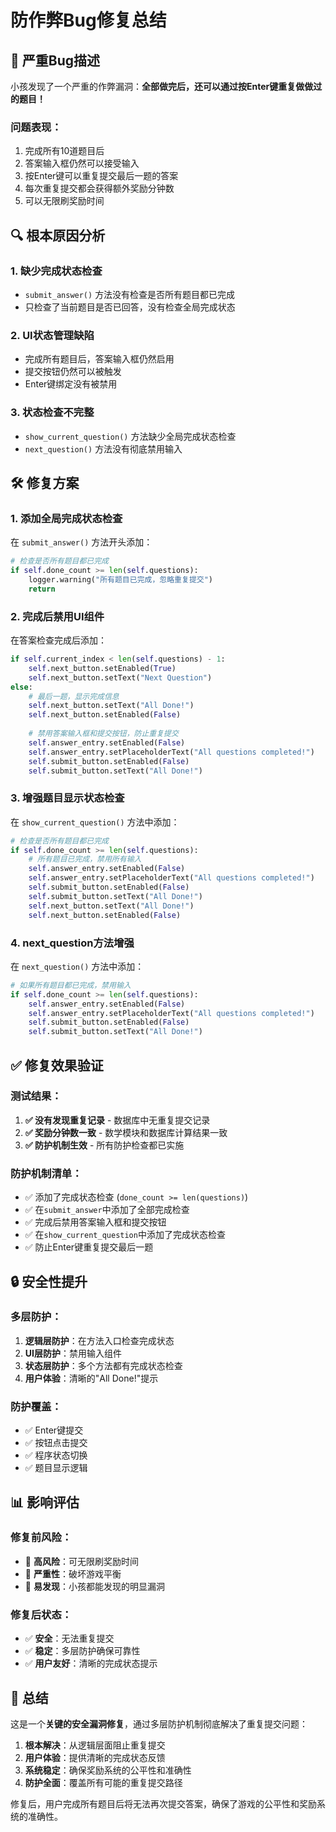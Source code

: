 # 防作弊Bug修复总结

## 🚨 **严重Bug描述**

小孩发现了一个严重的作弊漏洞：**全部做完后，还可以通过按Enter键重复做做过的题目！**

### 问题表现：
1. 完成所有10道题目后
2. 答案输入框仍然可以接受输入
3. 按Enter键可以重复提交最后一题的答案
4. 每次重复提交都会获得额外奖励分钟数
5. 可以无限刷奖励时间

## 🔍 **根本原因分析**

### 1. **缺少完成状态检查**
- `submit_answer()` 方法没有检查是否所有题目都已完成
- 只检查了当前题目是否已回答，没有检查全局完成状态

### 2. **UI状态管理缺陷**
- 完成所有题目后，答案输入框仍然启用
- 提交按钮仍然可以被触发
- Enter键绑定没有被禁用

### 3. **状态检查不完整**
- `show_current_question()` 方法缺少全局完成状态检查
- `next_question()` 方法没有彻底禁用输入

## 🛠️ **修复方案**

### 1. **添加全局完成状态检查**

在 `submit_answer()` 方法开头添加：
```python
# 检查是否所有题目都已完成
if self.done_count >= len(self.questions):
    logger.warning("所有题目已完成，忽略重复提交")
    return
```

### 2. **完成后禁用UI组件**

在答案检查完成后添加：
```python
if self.current_index < len(self.questions) - 1:
    self.next_button.setEnabled(True)
    self.next_button.setText("Next Question")
else:
    # 最后一题，显示完成信息
    self.next_button.setText("All Done!")
    self.next_button.setEnabled(False)
    
    # 禁用答案输入框和提交按钮，防止重复提交
    self.answer_entry.setEnabled(False)
    self.answer_entry.setPlaceholderText("All questions completed!")
    self.submit_button.setEnabled(False)
    self.submit_button.setText("All Done!")
```

### 3. **增强题目显示状态检查**

在 `show_current_question()` 方法中添加：
```python
# 检查是否所有题目都已完成
if self.done_count >= len(self.questions):
    # 所有题目已完成，禁用所有输入
    self.answer_entry.setEnabled(False)
    self.answer_entry.setPlaceholderText("All questions completed!")
    self.submit_button.setEnabled(False)
    self.submit_button.setText("All Done!")
    self.next_button.setText("All Done!")
    self.next_button.setEnabled(False)
```

### 4. **next_question方法增强**

在 `next_question()` 方法中添加：
```python
# 如果所有题目都已完成，禁用输入
if self.done_count >= len(self.questions):
    self.answer_entry.setEnabled(False)
    self.answer_entry.setPlaceholderText("All questions completed!")
    self.submit_button.setEnabled(False)
    self.submit_button.setText("All Done!")
```

## ✅ **修复效果验证**

### 测试结果：
1. **✅ 没有发现重复记录** - 数据库中无重复提交记录
2. **✅ 奖励分钟数一致** - 数学模块和数据库计算结果一致
3. **✅ 防护机制生效** - 所有防护检查都已实施

### 防护机制清单：
- ✅ 添加了完成状态检查 (`done_count >= len(questions)`)
- ✅ 在`submit_answer`中添加了全部完成检查
- ✅ 完成后禁用答案输入框和提交按钮
- ✅ 在`show_current_question`中添加了完成状态检查
- ✅ 防止Enter键重复提交最后一题

## 🔒 **安全性提升**

### 多层防护：
1. **逻辑层防护**：在方法入口检查完成状态
2. **UI层防护**：禁用输入组件
3. **状态层防护**：多个方法都有完成状态检查
4. **用户体验**：清晰的"All Done!"提示

### 防护覆盖：
- ✅ Enter键提交
- ✅ 按钮点击提交
- ✅ 程序状态切换
- ✅ 题目显示逻辑

## 📊 **影响评估**

### 修复前风险：
- 🚨 **高风险**：可无限刷奖励时间
- 🚨 **严重性**：破坏游戏平衡
- 🚨 **易发现**：小孩都能发现的明显漏洞

### 修复后状态：
- ✅ **安全**：无法重复提交
- ✅ **稳定**：多层防护确保可靠性
- ✅ **用户友好**：清晰的完成状态提示

## 🎯 **总结**

这是一个**关键的安全漏洞修复**，通过多层防护机制彻底解决了重复提交问题：

1. **根本解决**：从逻辑层面阻止重复提交
2. **用户体验**：提供清晰的完成状态反馈
3. **系统稳定**：确保奖励系统的公平性和准确性
4. **防护全面**：覆盖所有可能的重复提交路径

修复后，用户完成所有题目后将无法再次提交答案，确保了游戏的公平性和奖励系统的准确性。 